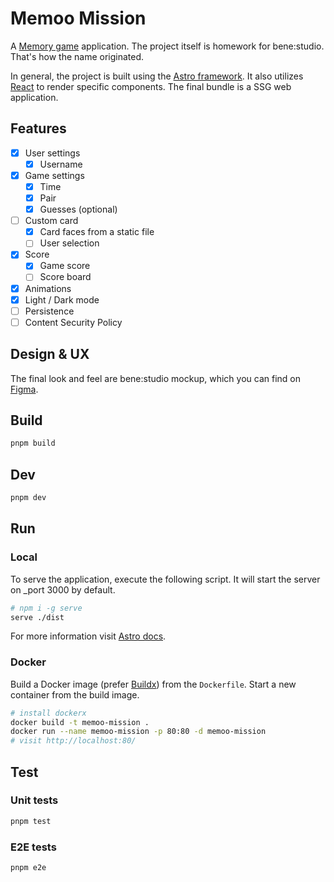 # Memoo Mission

A [Memory game](https://news.ycombinator.com/) application. The project itself
is homework for bene:studio. That's how the name originated.

In general, the project is built using the [Astro framework](https://astro.build/).
It also utilizes [React](https://react.dev/) to render specific components.
The final bundle is a SSG web application.

## Features

- [x] User settings
  - [x] Username
- [x] Game settings
  - [x] Time
  - [x] Pair
  - [x] Guesses (optional)
- [ ] Custom card
  - [x] Card faces from a static file
  - [ ] User selection
- [x] Score
  - [x] Game score
  - [ ] Score board
- [x] Animations
- [x] Light / Dark mode
- [ ] Persistence
- [ ] Content Security Policy

## Design & UX

The final look and feel are bene:studio mockup, which you can find on [Figma](https://www.figma.com/design/NUPxzSfmeo0NgNGW680kDI/Memory-Game?node-id=11-82118&t=NBBzNJoLaT8gFQKi-0).

## Build

```sh
pnpm build
```

## Dev

```sh
pnpm dev
```

## Run

### Local

To serve the application, execute the following script.
It will start the server on \_port 3000 by default.

```sh
# npm i -g serve
serve ./dist
```

For more information visit [Astro docs](https://docs.astro.build/en/guides/integrations-guide/node/).

### Docker

Build a Docker image (prefer [Buildx](https://docs.docker.com/build/concepts/overview/#buildx))
from the `Dockerfile`. Start a new container from the build image.

```sh
# install dockerx
docker build -t memoo-mission .
docker run --name memoo-mission -p 80:80 -d memoo-mission
# visit http://localhost:80/
```

## Test

### Unit tests

```sh
pnpm test
```

### E2E tests

```sh
pnpm e2e
```

